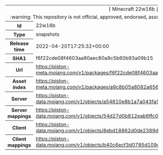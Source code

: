 <html><table>
<tr><td colspan="2" align="center"><img width="0" height="0"><br/>⌈ Minecraft 22w16b ⌋<br/><img width="0" height="0"></td></tr>
<tr><td colspan="2" align="center"><img width="0" height="0"><br/>
:warning: This repository is not official, approved, endorsed, associated or connected with Mojang :warning:
<br/><img width="0" height="0"></td></tr>
<tr><th>Id</th><td>22w16b</td></tr>
<tr><th>Type</th><td>snapshots</td></tr>
<tr><th>Release time</th><td>2022-04-20T17:25:32+00:00</td></tr>
<tr><th>SHA1</th><td>f6f22cde08f4603aa90aec80a9c5b60b93a09b15</td></tr>
<tr><th>Url</th><td><a href="https://piston-meta.mojang.com/v1/packages/f6f22cde08f4603aa90aec80a9c5b60b93a09b15/22w16b.json">https://piston-meta.mojang.com/v1/packages/f6f22cde08f4603aa90aec80a9c5b60b93a09b15/22w16b.json</a></td></tr>
<tr><th>Asset index</th><td><a href="https://piston-meta.mojang.com/v1/packages/a9c8b05a8082a65678beda6dfa2b8f21fa627bce/1.19.json">https://piston-meta.mojang.com/v1/packages/a9c8b05a8082a65678beda6dfa2b8f21fa627bce/1.19.json</a></td></tr>
<tr><th>Server</th><td><a href="https://piston-data.mojang.com/v1/objects/a54810e8b1a7a043fa54a462309d680ad67da479/server.jar">https://piston-data.mojang.com/v1/objects/a54810e8b1a7a043fa54a462309d680ad67da479/server.jar</a></td></tr>
<tr><th>Server mappings</th><td><a href="https://piston-data.mojang.com/v1/objects/54d27d0b812eab6ffc04e6d3d0236fa7920a5c87/server.txt">https://piston-data.mojang.com/v1/objects/54d27d0b812eab6ffc04e6d3d0236fa7920a5c87/server.txt</a></td></tr>
<tr><th>Client</th><td><a href="https://piston-data.mojang.com/v1/objects/8ebd18862d0de2389d1b3dab0bf660f20851bc3e/client.jar">https://piston-data.mojang.com/v1/objects/8ebd18862d0de2389d1b3dab0bf660f20851bc3e/client.jar</a></td></tr>
<tr><th>Client mappings</th><td><a href="https://piston-data.mojang.com/v1/objects/b40c6ecf3d0785d109d10eea1814ce11f5ec9da4/client.txt">https://piston-data.mojang.com/v1/objects/b40c6ecf3d0785d109d10eea1814ce11f5ec9da4/client.txt</a></td></tr>
</table></html>